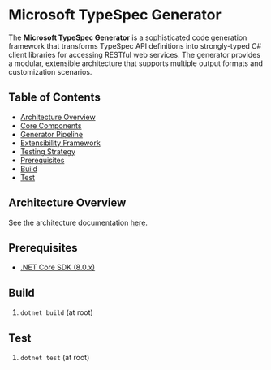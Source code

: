 # Microsoft TypeSpec Generator

The **Microsoft TypeSpec Generator** is a sophisticated code generation framework that transforms TypeSpec API definitions into strongly-typed C# client libraries for accessing RESTful web services. The generator provides a modular, extensible architecture that supports multiple output formats and customization scenarios.

## Table of Contents

- [Architecture Overview](#architecture-overview)
- [Core Components](#core-components)
- [Generator Pipeline](#generator-pipeline)
- [Extensibility Framework](#extensibility-framework)
- [Testing Strategy](#testing-strategy)
- [Prerequisites](#prerequisites)
- [Build](#build)
- [Test](#test)

## Architecture Overview

See the architecture documentation [here](docs/architecture.md).

## Prerequisites

- [.NET Core SDK (8.0.x)](https://dotnet.microsoft.com/en-us/download/dotnet/8.0)

## Build

1. `dotnet build` (at root)

## Test

1. `dotnet test` (at root)
